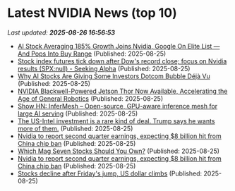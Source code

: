 # Latest NVIDIA News (top 10)
_Last updated: **2025-08-26 16:56:53**_

- [AI Stock Averaging 185% Growth Joins Nvidia, Google On Elite List — And Pops Into Buy Range](https://biztoc.com/x/934be35026f1714e) (Published: 2025-08-25)
- [Stock index futures tick down after Dow's record close; focus on Nvidia results (SPX:null) - Seeking Alpha](https://slashdot.org/firehose.pl?op=view&amp;id=178857300) (Published: 2025-08-25)
- [Why AI Stocks Are Giving Some Investors Dotcom Bubble Déjà Vu](https://biztoc.com/x/d438a59d2f924b37) (Published: 2025-08-25)
- [NVIDIA Blackwell-Powered Jetson Thor Now Available, Accelerating the Age of General Robotics](https://biztoc.com/x/bae910f63b62e050) (Published: 2025-08-25)
- [Show HN: InferMesh – Open-source, GPU-aware inference mesh for large AI serving](https://github.com/redbco/infermesh) (Published: 2025-08-25)
- [The US-Intel investment is a rare kind of deal. Trump says he wants more of them.](https://www.businessinsider.com/trump-says-the-intel-deal-is-just-the-beginning-2025-8) (Published: 2025-08-25)
- [Nvidia to report second quarter earnings, expecting $8 billion hit from China chip ban](https://biztoc.com/x/be1137c9aa504d0a) (Published: 2025-08-25)
- [Which Mag Seven Stocks Should You Own?](https://www.forbes.com/sites/greatspeculations/2025/08/25/which-mag-seven-stocks-should-you-own/) (Published: 2025-08-25)
- [Nvidia to report second quarter earnings, expecting $8 billion hit from China chip ban](https://finance.yahoo.com/news/nvidia-to-report-second-quarter-earnings-expecting-8-billion-hit-from-china-chip-ban-162719043.html) (Published: 2025-08-25)
- [Stocks decline after Friday's jump, US dollar climbs](https://www.channelnewsasia.com/business/stocks-decline-after-fridays-jump-us-dollar-climbs-5311961) (Published: 2025-08-25)
